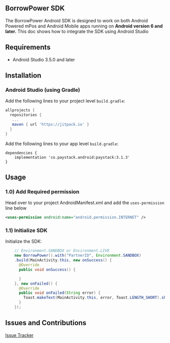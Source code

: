 
## BorrowPower SDK

The BorrowPower Android SDK is designed to work on both Android Powered mPos and Android Mobile apps running on **Android version 6 and later.** This doc shows how to integrate the SDK using Android Studio

## Requirements
- Android Studio 3.5.0 and later

## Installation

### Android Studio (using Gradle)
Add the following lines to your project level `build.gradle`:
```gradle
allprojects {
  repositories {
   ...
   maven { url 'https://jitpack.io' }
  }
}
```
Add the following lines to your app level `build.gradle`:
```
dependencies {
    implementation 'co.paystack.android:paystack:3.1.3'
}
```

## Usage

### 1.0) Add Required permission

Head over to  your project  AndroidManifest.xml and add the `uses-permission` line below

```xml
<uses-permission android:name="android.permission.INTERNET" />
```

### 1.1) Initialize SDK

Initialize the SDK:

```java
    // Environment.SANDBOX or Environment.LIVE
    new BorrowPower().with("PartnerID", Environment.SANDBOX)
    .build(MainActivity.this, new onSuccess() {
      @Override
      public void onSuccess() {

      }
    }, new onFailed() {
      @Override
      public void onFailed(String error) {
        Toast.makeText(MainActivity.this, error, Toast.LENGTH_SHORT).show();
      }
    });
```
## Issues and Contributions
[Issue Tracker](https://github.com/BorrowPower/borrow-power-android/issues)
